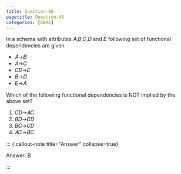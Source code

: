 ```yaml
---
title: Question-46
pagetitle: Question-46
categories: [DBMS]
---
```


In a schema with attributes 𝐴,𝐵,𝐶,𝐷 and 𝐸 following set of functional dependencies are given  

* 𝐴→𝐵  
* 𝐴→𝐶  
* 𝐶𝐷→𝐸  
* 𝐵→𝐷  
* 𝐸→𝐴

Which of the following functional dependencies is NOT implied by the above set?

1. 𝐶𝐷→𝐴𝐶  
2. 𝐵𝐷→𝐶𝐷  
3. 𝐵𝐶→𝐶𝐷  
4. 𝐴𝐶→𝐵𝐶

::: {.callout-note title="Answer" collapse=true}

Answer: B

:::

